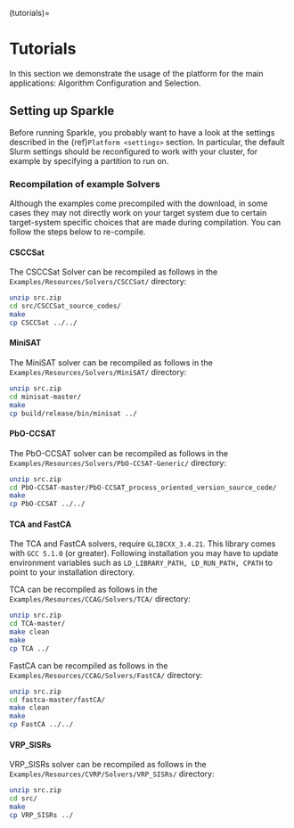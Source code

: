 (tutorials)=
# Tutorials

In this section we demonstrate the usage of the platform for the main applications: Algorithm Configuration and Selection.

## Setting up Sparkle

Before running Sparkle, you probably want to have a look at the settings described in the {ref}`Platform <settings>` section.
In particular, the default Slurm settings should be reconfigured to work with your cluster, for example by specifying a partition to run on.

### Recompilation of example Solvers

Although the examples come precompiled with the download, in some cases they may not directly work on your target system due to certain target-system specific choices that are made during compilation. You can follow the steps below to re-compile.

#### CSCCSat

The CSCCSat Solver can be recompiled as follows in the `Examples/Resources/Solvers/CSCCSat/` directory:

```bash
unzip src.zip
cd src/CSCCSat_source_codes/
make
cp CSCCSat ../../
```

#### MiniSAT

The MiniSAT solver can be recompiled as follows in the `Examples/Resources/Solvers/MiniSAT/` directory:

```bash
unzip src.zip
cd minisat-master/
make
cp build/release/bin/minisat ../
```

#### PbO-CCSAT
The PbO-CCSAT solver can be recompiled as follows in the `Examples/Resources/Solvers/PbO-CCSAT-Generic/` directory:

```bash
unzip src.zip
cd PbO-CCSAT-master/PbO-CCSAT_process_oriented_version_source_code/
make
cp PbO-CCSAT ../../
```

#### TCA and FastCA
The TCA and FastCA solvers, require `GLIBCXX_3.4.21`. This library comes with `GCC 5.1.0` (or greater). Following installation you may have to update environment variables such as `LD_LIBRARY_PATH, LD_RUN_PATH, CPATH` to point to your installation directory.

TCA can be recompiled as follows in the
`Examples/Resources/CCAG/Solvers/TCA/` directory:

```bash
unzip src.zip
cd TCA-master/
make clean
make
cp TCA ../
```

FastCA can be recompiled as follows in the `Examples/Resources/CCAG/Solvers/FastCA/` directory:

```bash
unzip src.zip
cd fastca-master/fastCA/
make clean
make
cp FastCA ../../
```

#### VRP_SISRs

VRP_SISRs solver can be recompiled as follows in the `Examples/Resources/CVRP/Solvers/VRP_SISRs/` directory:

```bash
unzip src.zip
cd src/
make
cp VRP_SISRs ../
```


```{include} ../../Examples/configuration.md
```

```{include} ../../Examples/configuration_quality.md
```

```{include} ../../Examples/configuration_randomforest.md
```

```{include} ../../Examples/parallel_portfolio_runtime.md
```

```{include} ../../Examples/selection.md
```

```{include} ../../Examples/selection_multi-file_instance.md
```
